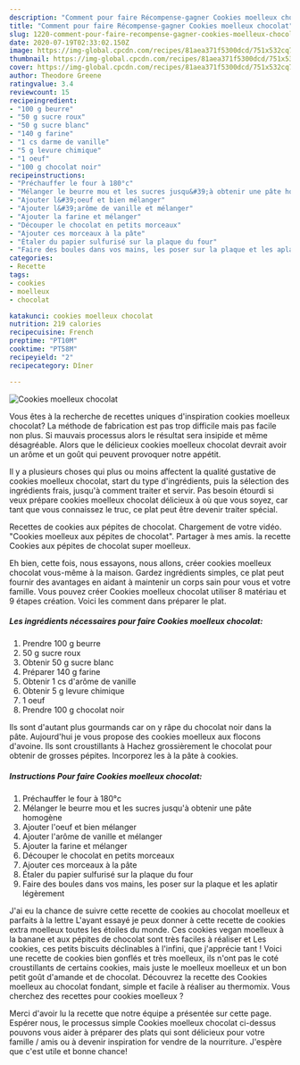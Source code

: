 ```yaml
---
description: "Comment pour faire Récompense-gagner Cookies moelleux chocolat"
title: "Comment pour faire Récompense-gagner Cookies moelleux chocolat"
slug: 1220-comment-pour-faire-recompense-gagner-cookies-moelleux-chocolat
date: 2020-07-19T02:33:02.150Z
image: https://img-global.cpcdn.com/recipes/81aea371f5300dcd/751x532cq70/cookies-moelleux-chocolat-photo-principale-de-la-recette.jpg
thumbnail: https://img-global.cpcdn.com/recipes/81aea371f5300dcd/751x532cq70/cookies-moelleux-chocolat-photo-principale-de-la-recette.jpg
cover: https://img-global.cpcdn.com/recipes/81aea371f5300dcd/751x532cq70/cookies-moelleux-chocolat-photo-principale-de-la-recette.jpg
author: Theodore Greene
ratingvalue: 3.4
reviewcount: 15
recipeingredient:
- "100 g beurre"
- "50 g sucre roux"
- "50 g sucre blanc"
- "140 g farine"
- "1 cs darme de vanille"
- "5 g levure chimique"
- "1 oeuf"
- "100 g chocolat noir"
recipeinstructions:
- "Préchauffer le four à 180°c"
- "Mélanger le beurre mou et les sucres jusqu&#39;à obtenir une pâte homogène"
- "Ajouter l&#39;oeuf et bien mélanger"
- "Ajouter l&#39;arôme de vanille et mélanger"
- "Ajouter la farine et mélanger"
- "Découper le chocolat en petits morceaux"
- "Ajouter ces morceaux à la pâte"
- "Étaler du papier sulfurisé sur la plaque du four"
- "Faire des boules dans vos mains, les poser sur la plaque et les aplatir légèrement"
categories:
- Recette
tags:
- cookies
- moelleux
- chocolat

katakunci: cookies moelleux chocolat 
nutrition: 219 calories
recipecuisine: French
preptime: "PT10M"
cooktime: "PT58M"
recipeyield: "2"
recipecategory: Dîner

---
```



![Cookies moelleux chocolat](https://img-global.cpcdn.com/recipes/81aea371f5300dcd/751x532cq70/cookies-moelleux-chocolat-photo-principale-de-la-recette.jpg)

Vous êtes à la recherche de recettes uniques d'inspiration cookies moelleux chocolat? La méthode de fabrication est pas trop difficile mais pas facile non plus. Si mauvais processus alors le résultat sera insipide et même désagréable. Alors que le délicieux cookies moelleux chocolat devrait avoir un arôme et un goût qui peuvent provoquer notre appétit.

Il y a plusieurs choses qui plus ou moins affectent la qualité gustative de cookies moelleux chocolat, start du type d'ingrédients, puis la sélection des ingrédients frais, jusqu'à comment traiter et servir. Pas besoin étourdi si veux prépare cookies moelleux chocolat délicieux à où que vous soyez, car tant que vous connaissez le truc, ce plat peut être devenir traiter spécial.

Recettes de cookies aux pépites de chocolat. Chargement de votre vidéo. &#34;Cookies moelleux aux pépites de chocolat&#34;. Partager à mes amis. la recette Cookies aux pépites de chocolat super moelleux.


Eh bien, cette fois, nous essayons, nous allons, créer cookies moelleux chocolat vous-même à la maison. Gardez ingrédients simples, ce plat peut fournir des avantages en aidant à maintenir un corps sain pour vous et votre famille. Vous pouvez créer Cookies moelleux chocolat utiliser 8 matériau et 9 étapes création. Voici les comment dans préparer le plat.

<!--inarticleads1-->

##### Les ingrédients nécessaires pour faire Cookies moelleux chocolat:

1. Prendre 100 g beurre
1.  50 g sucre roux
1. Obtenir 50 g sucre blanc
1. Préparer 140 g farine
1. Obtenir 1 cs d&#39;arôme de vanille
1. Obtenir 5 g levure chimique
1.  1 oeuf
1. Prendre 100 g chocolat noir


Ils sont d&#39;autant plus gourmands car on y râpe du chocolat noir dans la pâte. Aujourd&#39;hui je vous propose des cookies moelleux aux flocons d&#39;avoine. Ils sont croustillants à Hachez grossièrement le chocolat pour obtenir de grosses pépites. Incorporez les à la pâte à cookies. 

<!--inarticleads2-->

##### Instructions Pour faire Cookies moelleux chocolat:

1. Préchauffer le four à 180°c
1. Mélanger le beurre mou et les sucres jusqu&#39;à obtenir une pâte homogène
1. Ajouter l&#39;oeuf et bien mélanger
1. Ajouter l&#39;arôme de vanille et mélanger
1. Ajouter la farine et mélanger
1. Découper le chocolat en petits morceaux
1. Ajouter ces morceaux à la pâte
1. Étaler du papier sulfurisé sur la plaque du four
1. Faire des boules dans vos mains, les poser sur la plaque et les aplatir légèrement


J&#39;ai eu la chance de suivre cette recette de cookies au chocolat moelleux et parfaits à la lettre L&#39;ayant essayé je peux donner à cette recette de cookies extra moelleux toutes les étoiles du monde. Ces cookies vegan moelleux à la banane et aux pépites de chocolat sont très faciles à réaliser et Les cookies, ces petits biscuits déclinables à l&#39;infini, que j&#39;apprécie tant ! Voici une recette de cookies bien gonflés et très moelleux, ils n&#39;ont pas le coté croustillants de certains cookies, mais juste le moelleux moelleux et un bon petit goût d&#39;amande et de chocolat. Découvrez la recette des Cookies moelleux au chocolat fondant, simple et facile à réaliser au thermomix. Vous cherchez des recettes pour cookies moelleux ? 


Merci d'avoir lu la recette que notre équipe a présentée sur cette page. Espérer nous, le processus simple Cookies moelleux chocolat ci-dessus pouvons vous aider à préparer des plats qui sont délicieux pour votre famille / amis ou à devenir inspiration for vendre de la nourriture. J'espère que c'est utile et bonne chance!
